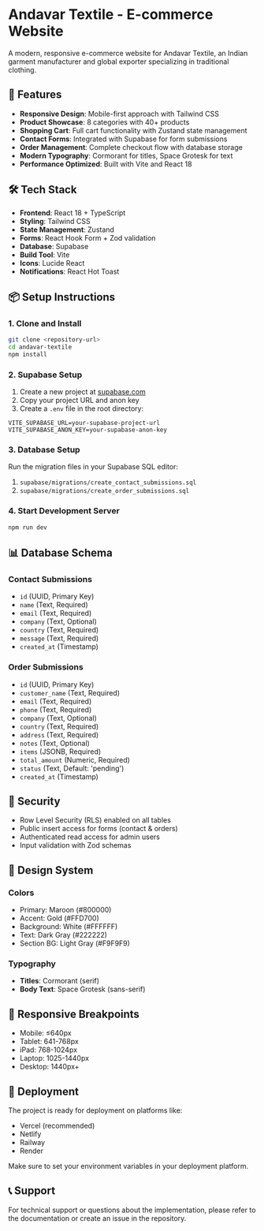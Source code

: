 # Andavar Textile - E-commerce Website

A modern, responsive e-commerce website for Andavar Textile, an Indian garment manufacturer and global exporter specializing in traditional clothing.

## 🚀 Features

- **Responsive Design**: Mobile-first approach with Tailwind CSS
- **Product Showcase**: 8 categories with 40+ products
- **Shopping Cart**: Full cart functionality with Zustand state management
- **Contact Forms**: Integrated with Supabase for form submissions
- **Order Management**: Complete checkout flow with database storage
- **Modern Typography**: Cormorant for titles, Space Grotesk for text
- **Performance Optimized**: Built with Vite and React 18

## 🛠️ Tech Stack

- **Frontend**: React 18 + TypeScript
- **Styling**: Tailwind CSS
- **State Management**: Zustand
- **Forms**: React Hook Form + Zod validation
- **Database**: Supabase
- **Build Tool**: Vite
- **Icons**: Lucide React
- **Notifications**: React Hot Toast

## 📦 Setup Instructions

### 1. Clone and Install
```bash
git clone <repository-url>
cd andavar-textile
npm install
```

### 2. Supabase Setup

1. Create a new project at [supabase.com](https://supabase.com)
2. Copy your project URL and anon key
3. Create a `.env` file in the root directory:

```env
VITE_SUPABASE_URL=your-supabase-project-url
VITE_SUPABASE_ANON_KEY=your-supabase-anon-key
```

### 3. Database Setup

Run the migration files in your Supabase SQL editor:

1. `supabase/migrations/create_contact_submissions.sql`
2. `supabase/migrations/create_order_submissions.sql`

### 4. Start Development Server
```bash
npm run dev
```

## 📊 Database Schema

### Contact Submissions
- `id` (UUID, Primary Key)
- `name` (Text, Required)
- `email` (Text, Required)
- `company` (Text, Optional)
- `country` (Text, Required)
- `message` (Text, Required)
- `created_at` (Timestamp)

### Order Submissions
- `id` (UUID, Primary Key)
- `customer_name` (Text, Required)
- `email` (Text, Required)
- `phone` (Text, Required)
- `company` (Text, Optional)
- `country` (Text, Required)
- `address` (Text, Required)
- `notes` (Text, Optional)
- `items` (JSONB, Required)
- `total_amount` (Numeric, Required)
- `status` (Text, Default: 'pending')
- `created_at` (Timestamp)

## 🔐 Security

- Row Level Security (RLS) enabled on all tables
- Public insert access for forms (contact & orders)
- Authenticated read access for admin users
- Input validation with Zod schemas

## 🎨 Design System

### Colors
- Primary: Maroon (#800000)
- Accent: Gold (#FFD700)
- Background: White (#FFFFFF)
- Text: Dark Gray (#222222)
- Section BG: Light Gray (#F9F9F9)

### Typography
- **Titles**: Cormorant (serif)
- **Body Text**: Space Grotesk (sans-serif)

## 📱 Responsive Breakpoints

- Mobile: ≤640px
- Tablet: 641-768px
- iPad: 768-1024px
- Laptop: 1025-1440px
- Desktop: 1440px+

## 🚀 Deployment

The project is ready for deployment on platforms like:
- Vercel (recommended)
- Netlify
- Railway
- Render

Make sure to set your environment variables in your deployment platform.

## 📞 Support

For technical support or questions about the implementation, please refer to the documentation or create an issue in the repository.